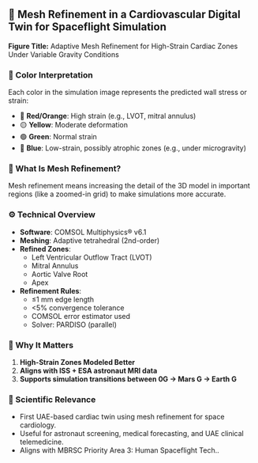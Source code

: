 ## 🧠 Mesh Refinement in a Cardiovascular Digital Twin for Spaceflight Simulation

**Figure Title:** Adaptive Mesh Refinement for High-Strain Cardiac Zones Under Variable Gravity Conditions

### 🎨 Color Interpretation
Each color in the simulation image represents the predicted wall stress or strain:
- 🔴 **Red/Orange**: High strain (e.g., LVOT, mitral annulus)
- 🟡 **Yellow**: Moderate deformation
- 🟢 **Green**: Normal strain
- 🔵 **Blue**: Low-strain, possibly atrophic zones (e.g., under microgravity)

### 🧩 What Is Mesh Refinement?
Mesh refinement means increasing the detail of the 3D model in important regions (like a zoomed-in grid) to make simulations more accurate.

### ⚙️ Technical Overview
- **Software**: COMSOL Multiphysics® v6.1
- **Meshing**: Adaptive tetrahedral (2nd-order)
- **Refined Zones**:
  - Left Ventricular Outflow Tract (LVOT)
  - Mitral Annulus
  - Aortic Valve Root
  - Apex
- **Refinement Rules**:
  - ≤1 mm edge length
  - <5% convergence tolerance
  - COMSOL error estimator used
  - Solver: PARDISO (parallel)

### 🧬 Why It Matters
1. **High-Strain Zones Modeled Better**
2. **Aligns with ISS + ESA astronaut MRI data**
3. **Supports simulation transitions between 0G → Mars G → Earth G**

### 🚀 Scientific Relevance
- First UAE-based cardiac twin using mesh refinement for space cardiology.
- Useful for astronaut screening, medical forecasting, and UAE clinical telemedicine.
- Aligns with MBRSC Priority Area 3: Human Spaceflight Tech..


